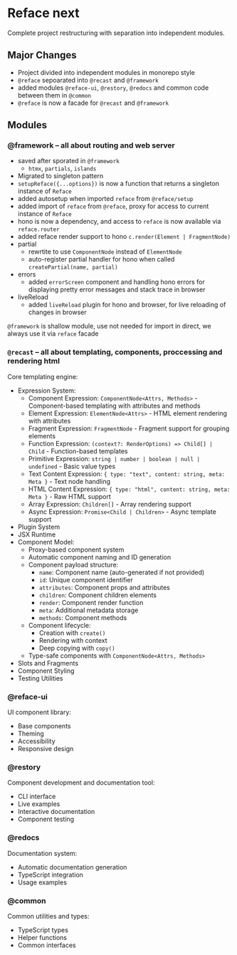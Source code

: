 # Reface next

Complete project restructuring with separation into independent modules.

## Major Changes

- Project divided into independent modules in monorepo style
- `@reface` sepoarated into `@recast` and `@framework`
- added modules `@reface-ui`, `@restory`, `@redocs` and common code between them in `@common`
- `@reface` is now a facade for `@recast` and `@framework`

## Modules

### @framework – all about routing and web server

- saved after sporated in `@framework`
  - `htmx`, `partials`, `islands`
- Migrated to singleton pattern
- `setupReface({...options})` is now a function that returns a singleton instance of `Reface`
- added autosetup when imported `reface` from `@reface/setup`
- added import of `reface` from `@reface`, proxy for access to current instance of `Reface`
- hono is now a dependency, and access to `reface` is now available via `reface.router`
- added reface render support to hono `c.render(Element | FragmentNode)`
- partial
  - rewrtite to use `ComponentNode` instead of `ElementNode`
  - auto-register partial handler for hono when called `createPartial(name, partial)`
- errors
  - added `errorScreen` component and handling hono errors for displaying pretty error messages and stack trace in browser
- liveReload
  - added `liveReload` plugin for hono and browser, for live reloading of changes in browser

`@framework` is shallow module, use not needed for import in direct, we always use it via `reface` facade

### `@recast` – all about templating, components, proccessing and rendering html

Core templating engine:

- Expression System:
  - Component Expression: `ComponentNode<Attrs, Methods>` - Component-based templating with attributes and methods
  - Element Expression: `ElementNode<Attrs>` - HTML element rendering with attributes
  - Fragment Expression: `FragmentNode` - Fragment support for grouping elements
  - Function Expression: `(context?: RenderOptions) => Child[] | Child` - Function-based templates
  - Primitive Expression: `string | number | boolean | null | undefined` - Basic value types
  - Text Content Expression: `{ type: "text", content: string, meta: Meta }` - Text node handling
  - HTML Content Expression: `{ type: "html", content: string, meta: Meta }` - Raw HTML support
  - Array Expression: `Children[]` - Array rendering support
  - Async Expression: `Promise<Child | Children>` - Async template support
- Plugin System
- JSX Runtime
- Component Model:
  - Proxy-based component system
  - Automatic component naming and ID generation
  - Component payload structure:
    - `name`: Component name (auto-generated if not provided)
    - `id`: Unique component identifier
    - `attributes`: Component props and attributes
    - `children`: Component children elements
    - `render`: Component render function
    - `meta`: Additional metadata storage
    - `methods`: Component methods
  - Component lifecycle:
    - Creation with `create()`
    - Rendering with context
    - Deep copying with `copy()`
  - Type-safe components with `ComponentNode<Attrs, Methods>`
- Slots and Fragments
- Component Styling
- Testing Utilities

### @reface-ui

UI component library:

- Base components
- Theming
- Accessibility
- Responsive design

### @restory

Component development and documentation tool:

- CLI interface
- Live examples
- Interactive documentation
- Component testing

### @redocs

Documentation system:

- Automatic documentation generation
- TypeScript integration
- Usage examples

### @common

Common utilities and types:

- TypeScript types
- Helper functions
- Common interfaces
